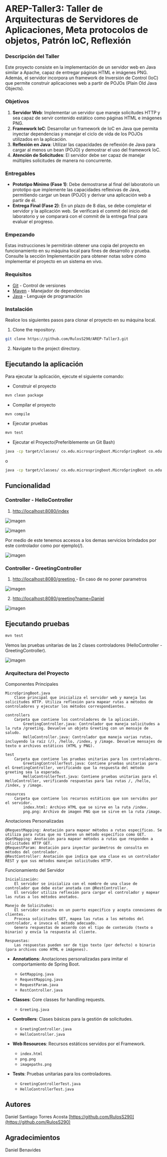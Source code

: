 # AREP-Taller3: Taller de Arquitecturas de Servidores de Aplicaciones, Meta protocolos de objetos, Patrón IoC, Reflexión

### Descripción del Taller

Este proyecto consiste en la implementación de un servidor web en Java similar a Apache, capaz de entregar páginas HTML e imágenes PNG. Además, el servidor incorpora un framework de Inversión de Control (IoC) que permite construir aplicaciones web a partir de POJOs (Plain Old Java Objects).

### Objetivos

1. **Servidor Web**: Implementar un servidor que maneje solicitudes HTTP y sea capaz de servir contenido estático como páginas HTML e imágenes PNG.
2. **Framework IoC**: Desarrollar un framework de IoC en Java que permita inyectar dependencias y manejar el ciclo de vida de los POJOs utilizados en la aplicación.
3. **Reflexión en Java**: Utilizar las capacidades de reflexión de Java para cargar al menos un bean (POJO) y demostrar el uso del framework IoC.
4. **Atención de Solicitudes**: El servidor debe ser capaz de manejar múltiples solicitudes de manera no concurrente.

### Entregables

- **Prototipo Mínimo (Fase 1)**: Debe demostrarse al final del laboratorio un prototipo que implemente las capacidades reflexivas de Java, permitiendo cargar un bean (POJO) y derivar una aplicación web a partir de él.
- **Entrega Final (Fase 2)**: En un plazo de 8 días, se debe completar el servidor y la aplicación web. Se verificará el commit del inicio del laboratorio y se comparará con el commit de la entrega final para evaluar el progreso.

### Empezando
Estas instrucciones le permitirán obtener una copia del proyecto en funcionamiento en su máquina local para fines de desarrollo y prueba. Consulte la sección Implementación para obtener notas sobre cómo implementar el proyecto en un sistema en vivo.

### Requisitos

* [Git](https://git-scm.com/) - Control de versiones
* [Maven](https://maven.apache.org/) - Manejador de dependencias
* [Java](https://www.oracle.com/java/technologies/downloads/#java17) - Lenguaje de programación

### Instalación

Realice los siguientes pasos para clonar el proyecto en su máquina local.

1. Clone the repository.

```bash
git clone https://github.com/RulosS290/AREP-Taller3.git
```

2. Navigate to the project directory.

## Ejecutando la aplicación

Para ejecutar la aplicación, ejecute el siguiente comando:

* Construir el proyecto
```bash
mvn clean package
```
* Compilar el proyecto
```bash
mvn compile
```
* Ejecutar pruebas
```bash
mvn test
```
* Ejecutar el Proyecto(Preferiblemente un Git Bash)
```bash
java -cp target/classes/ co.edu.microspringboot.MicroSpringBoot co.edu.microspringboot.controllers.HelloController
```

o

```bash
java -cp target/classes/ co.edu.microspringboot.MicroSpringBoot co.edu.microspringboot.controllers.GreetingController
```

## Funcionalidad

### Controller - HelloController

1. [http://localhost:8080/index](http://localhost:8080/index)

![imagen](https://github.com/user-attachments/assets/c82bfacc-0712-4830-b76a-fc2237e6c214)

![imagen](https://github.com/user-attachments/assets/d4e694ff-be93-4988-9f88-5bd12eb214f0)

Por medio de este tenemos accesos a los demas servicios brindados por este controlador como por ejemplo(/).

![imagen](https://github.com/user-attachments/assets/1a9ccae1-c28a-4edf-b69a-92a40bdd0a8b)

### Controller - GreetingController

1. [http://localhost:8080/greeting ](http://localhost:8080/greeting) - En caso de no poner parametros

![imagen](https://github.com/user-attachments/assets/984b85cc-40ea-4772-ba7a-79fa4bdf3de9)

2. [http://localhost:8080/greeting?name=Daniel](http://localhost:8080/greeting?name=Daniel)

![imagen](https://github.com/user-attachments/assets/70e3a33d-8095-45f4-9170-bc5c2a20dcca)

## Ejecutando pruebas

```bash
mvn test
```
Vemos las pruebas unitarias de las 2 clases controladores (HelloController - GreetingController).

![imagen](https://github.com/user-attachments/assets/23658a04-01d5-4cd7-8309-c4321b07cebf)

### Arquitectura del Proyecto

Componentes Principales

    MicroSpringBoot.java
        Clase principal que inicializa el servidor web y maneja las solicitudes HTTP. Utiliza reflexión para mapear rutas a métodos de controladores y ejecutar los métodos correspondientes.

    controllers
        Carpeta que contiene los controladores de la aplicación.
            GreetingController.java: Controlador que maneja solicitudes a la ruta /greeting. Devuelve un objeto Greeting con un mensaje de saludo.
            HelloController.java: Controlador que maneja varias rutas, incluyendo la raíz (/), /hello, /index, y /image. Devuelve mensajes de texto o archivos estáticos (HTML y PNG).

    test
        Carpeta que contiene las pruebas unitarias para los controladores.
            GreetingControllerTest.java: Contiene pruebas unitarias para el GreetingController, verificando que la respuesta del método greeting sea la esperada.
            HelloControllerTest.java: Contiene pruebas unitarias para el HelloController, verificando respuestas para las rutas /, /hello, /index, y /image.

    resources
        Carpeta que contiene los recursos estáticos que son servidos por el servidor.
            index.html: Archivo HTML que se sirve en la ruta /index.
            png.png: Archivo de imagen PNG que se sirve en la ruta /image.

Anotaciones Personalizadas

    @RequestMapping: Anotación para mapear métodos a rutas específicas. Se utiliza para rutas que no tienen un método específico como GET.
    @GetMapping: Anotación para mapear métodos a rutas que responden a solicitudes HTTP GET.
    @RequestParam: Anotación para inyectar parámetros de consulta en métodos del controlador.
    @RestController: Anotación que indica que una clase es un controlador REST y que sus métodos manejan solicitudes HTTP.

Funcionamiento del Servidor

    Inicialización:
        El servidor se inicializa con el nombre de una clase de controlador que debe estar anotada con @RestController.
        El servidor utiliza reflexión para cargar el controlador y mapear las rutas a los métodos anotados.

    Manejo de Solicitudes:
        El servidor escucha en un puerto específico y acepta conexiones de clientes.
        Procesa solicitudes GET, mapea las rutas a los métodos del controlador, e invoca el método adecuado.
        Genera respuestas de acuerdo con el tipo de contenido (texto o binario) y envía la respuesta al cliente.

    Respuestas:
        Las respuestas pueden ser de tipo texto (por defecto) o binario (para archivos como HTML e imágenes).

- **Annotations**: Anotaciones personalizadas para imitar el comportamiento de Spring Boot.
  - `GetMapping.java`
  - `RequestMapping.java`
  - `RequestParam.java`
  - `RestController.java`
  
- **Classes**: Core classes for handling requests.
  - `Greeting.java`
  
- **Controllers**: Clases básicas para la gestión de solicitudes.
  - `GreetingController.java`
  - `HelloController.java`
  
- **Web Resources**: Recursos estáticos servidos por el Framework.
  - `index.html`
  - `png.png`
  - `imagepaths.png`
  
- **Tests**: Pruebas unitarias para los controladores.
  - `GreetingControllerTest.java`
  - `HelloControllerTest.java`


## Autores

Daniel Santiago Torres Acosta [https://github.com/RulosS290](https://github.com/RulosS290)

## Agradecimientos
Daniel Benavides
